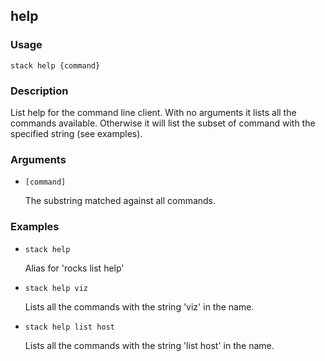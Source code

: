 ## help

### Usage

`stack help {command}`

### Description


List help for the command line client.  With no arguments it lists
all the commands available.  Otherwise it will list the subset
of command with the specified string (see examples).



### Arguments

* `[command]`

   The substring matched against all commands.


### Examples

* `stack help`

   Alias for 'rocks list help'

* `stack help viz`

   Lists all the commands with the string 'viz' in the name.

* `stack help list host`

   Lists all the commands with the string 'list host' in the name.



